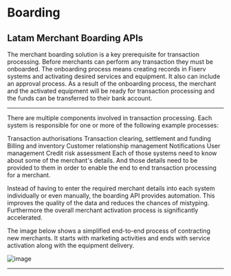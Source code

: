 # Boarding

## Latam Merchant Boarding APIs

The merchant boarding solution is a key prerequisite for transaction processing. Before merchants can perform any transaction they must be onboarded. The onboarding process means creating records in Fiserv systems and activating desired services and equipment. It also can include an approval process. As a result of the onboarding process, the merchant and the activated equipment will be ready for transaction processing and the funds can be transferred to their bank account.

---

<!--
type: tab
titles: Why use the boarding API?, What is provided by the boarding APIs?
-->

There are multiple components involved in transaction processing. Each system is responsible for one or more of the following example processes:

Transaction authorisations Transaction clearing, settlement and funding Billing and inventory Customer relationship management Notifications User management Credit risk assessment Each of those systems need to know about some of the merchant's details. And those details need to be provided to them in order to enable the end to end transaction processing for a merchant.

Instead of having to enter the required merchant details into each system individually or even manually, the boarding API provides automation. This improves the quality of the data and reduces the chances of mistyping. Furthermore the overall merchant activation process is significantly accelerated.

<!--
type: tab
-->

The image below shows a simplified end-to-end process of contracting new merchants. It starts with marketing activities and ends with service activation along with the equipment delivery.

![image](https://user-images.githubusercontent.com/111396588/211720606-baf6bf43-9881-42d0-8aa1-69c842b3facf.png)

<!-- type: tab-end -->

---
